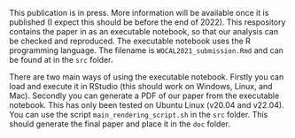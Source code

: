 This publication is in press. More information will be available once it is published (I expect this should be before the end of 2022). This respository contains the paper in as an executable notebook, so that our analysis can be checked and reproduced. The executable notebook uses the R programming language. The filename is `WOCAL2021_submission.Rmd` and can be found at in the `src` folder.

There are two main ways of using the executable notebook. Firstly you can load and execute it in RStudio (this should work on Windows, Linux, and Mac). Secondly you can generate a PDF of our paper from the executable notebook. This has only been tested on Ubuntu Linux (v20.04 and v22.04). You can use the script `main_rendering_script.sh` in the `src` folder. This should generate the final paper and place it in the `doc` folder.
